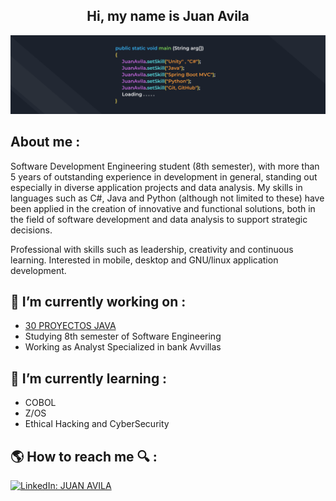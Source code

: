 <!--<p align="center">
  <img src="assets/ProgramingBoy.gif" width="250">
</p>-->

<h2 align='center'>
  Hi, my name is Juan Avila
</h2>

![me](assets/banner.png)

## About me :
Software Development Engineering student (8th semester), with more than 5 years of outstanding experience in development in general, standing out especially in diverse application projects and data analysis. My skills in languages such as C#, Java and Python (although not limited to these) have been applied in the creation of innovative and functional solutions, both in the field of software development and data analysis to support strategic decisions.

Professional with skills such as leadership, creativity and continuous learning. Interested in mobile, desktop and GNU/linux application development.


## 🔭 I’m currently working on :
  - [30 PROYECTOS JAVA](https://github.com/JuanAvilaOficial/30-proyectos-java)
  - Studying 8th semester of Software Engineering
  - Working as Analyst Specialized in bank Avvillas
  
## 🌱 I’m currently learning :
  - COBOL
  - Z/OS
  - Ethical Hacking and CyberSecurity

##  🌎 How to reach me 🔍 :

[![LinkedIn: JUAN AVILA](https://img.shields.io/badge/-JuanAvilaOficial-blue?style=flat-square&logo=Linkedin&logoColor=white&link=https://www.linkedin.com/in/thaianebraga/)](https://www.linkedin.com/in/juan-manuel-avila-perez-97a62a192/)
